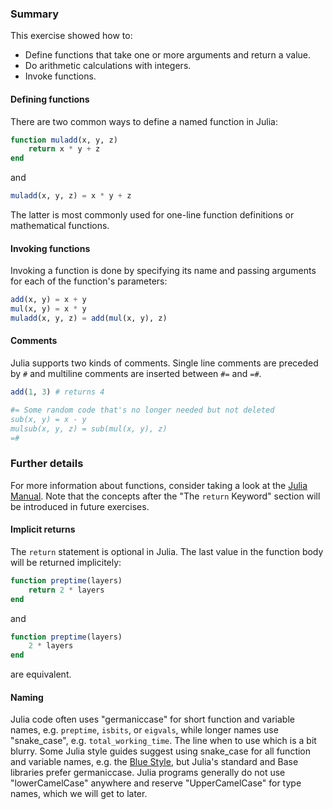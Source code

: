 ### Summary

This exercise showed how to:

- Define functions that take one or more arguments and return a value.
- Do arithmetic calculations with integers.
- Invoke functions.

#### Defining functions

There are two common ways to define a named function in Julia:

```julia
function muladd(x, y, z)
    return x * y + z
end
```

and

```julia
muladd(x, y, z) = x * y + z
```

The latter is most commonly used for one-line function definitions or mathematical functions.

#### Invoking functions

Invoking a function is done by specifying its name and passing arguments for each of the function's parameters:

```julia
add(x, y) = x + y
mul(x, y) = x * y
muladd(x, y, z) = add(mul(x, y), z)
```

#### Comments

Julia supports two kinds of comments.
Single line comments are preceded by `#` and multiline comments are inserted between `#=` and `=#`.

```julia
add(1, 3) # returns 4

#= Some random code that's no longer needed but not deleted
sub(x, y) = x - y
mulsub(x, y, z) = sub(mul(x, y), z)
=#
```

### Further details

For more information about functions, consider taking a look at the [Julia Manual][functions]. Note that the concepts after the "The `return` Keyword" section will be introduced in future exercises.

#### Implicit returns

The `return` statement is optional in Julia.
The last value in the function body will be returned implicitely:

```julia
function preptime(layers)
    return 2 * layers
end
```

and

```julia
function preptime(layers)
    2 * layers
end
```

are equivalent.

#### Naming

Julia code often uses "germaniccase" for short function and variable names, e.g. `preptime`, `isbits`, or `eigvals`, while longer names use "snake_case", e.g. `total_working_time`.
The line when to use which is a bit blurry.
Some Julia style guides suggest using snake_case for all function and variable names, e.g. the [Blue Style][blue-style], but Julia's standard and Base libraries prefer germaniccase.
Julia programs generally do not use "lowerCamelCase" anywhere and reserve "UpperCamelCase" for type names, which we will get to later.

[blue-style]: https://github.com/invenia/BlueStyle
[functions]: https://docs.julialang.org/en/v1/manual/functions/
